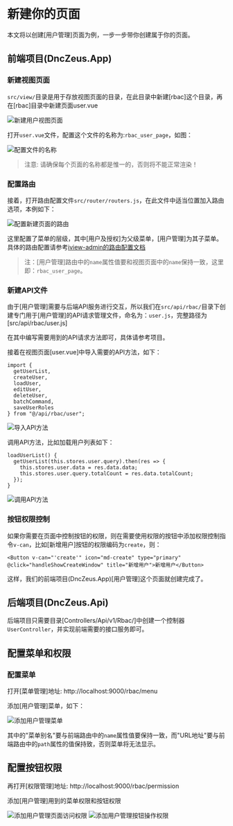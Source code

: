 # 新建你的页面

本文将以创建[用户管理]页面为例，一步一步带你创建属于你的页面。

## 前端项目(DncZeus.App)

### 新建视图页面

`src/view/`目录是用于存放视图页面的目录，在此目录中新建[rbac]这个目录，再在[rbac]目录中新建页面user.vue

![新建用户视图页面][1]

打开`user.vue`文件，配置这个文件的名称为:`rbac_user_page`，如图：

![配置文件的名称][2]

> 注意: 请确保每个页面的名称都是惟一的，否则将不能正常渲染！

### 配置路由

接着，打开路由配置文件`src/router/routers.js`，在此文件中适当位置加入路由选项，本例如下：

![配置新建页面的路由][3]

这里配置了菜单的层级，其中[用户及授权]为父级菜单，[用户管理]为其子菜单。具体的路由配置请参考[iview-admin的路由配置文档][4]

> 注：[用户管理]路由中的`name`属性值要和视图页面中的`name`保持一致，这里即：`rbac_user_page`。

### 新建API文件

由于[用户管理]需要与后端API服务进行交互，所以我们在`src/api/rbac/`目录下创建专门用于[用户管理]的API请求管理文件，命名为：`user.js`，完整路径为[src/api/rbac/user.js]

在其中编写需要用到的API请求方法即可，具体请参考项目。

接着在视图页面[user.vue]中导入需要的API方法，如下：

```
import {
  getUserList,
  createUser,
  loadUser,
  editUser,
  deleteUser,
  batchCommand,
  saveUserRoles
} from "@/api/rbac/user";
```

![导入API方法][5]

调用API方法，比如加载用户列表如下：

```
loadUserList() {
  getUserList(this.stores.user.query).then(res => {
	this.stores.user.data = res.data.data;
	this.stores.user.query.totalCount = res.data.totalCount;
  });
}
```

![调用API方法][6]

### 按钮权限控制

如果你需要在页面中控制按钮的权限，则在需要使用权限的按钮中添加权限控制指令`v-can`，比如[新增用户]按钮的权限编码为`create`，则：

```
<Button v-can="'create'" icon="md-create" type="primary" @click="handleShowCreateWindow" title="新增用户">新增用户</Button>
```

这样，我们的前端项目(DncZeus.App)[用户管理]这个页面就创建完成了。

## 后端项目(DncZeus.Api)

后端项目只需要目录[Controllers/Api/v1/Rbac/]中创建一个控制器`UserController`，并实现前端需要的接口服务即可。

## 配置菜单和权限

### 配置菜单

打开[菜单管理]地址: http://localhost:9000/rbac/menu 

添加[用户管理]菜单，如下：

![添加用户管理菜单][7]

其中的"菜单别名"要与前端路由中的`name`属性值要保持一致，而"URL地址"要与前端路由中的`path`属性的值保持致，否则菜单将无法显示。

## 配置按钮权限

再打开[权限管理]地址: http://localhost:9000/rbac/permission

添加[用户管理]用到的菜单权限和按钮权限

![添加用户管理页面访问权限][8]
![添加用户管理按钮操作权限][9]


[1]: https://statics.codedefault.com/img/dnczeus/docs/dnczeus-document-006-create-page-001.png
[2]: https://statics.codedefault.com/img/dnczeus/docs/dnczeus-document-006-create-page-002.png
[3]: https://statics.codedefault.com/img/dnczeus/docs/dnczeus-document-006-create-page-003.png
[4]: https://lison16.github.io/iview-admin-doc/#/%E8%B7%AF%E7%94%B1%E9%85%8D%E7%BD%AE
[5]: https://statics.codedefault.com/img/dnczeus/docs/dnczeus-document-006-create-page-004.png
[6]: https://statics.codedefault.com/img/dnczeus/docs/dnczeus-document-006-create-page-005.png
[7]: https://statics.codedefault.com/img/dnczeus/docs/dnczeus-document-006-create-page-006.png
[8]: https://statics.codedefault.com/img/dnczeus/docs/dnczeus-document-006-create-page-007.png
[9]: https://statics.codedefault.com/img/dnczeus/docs/dnczeus-document-006-create-page-008.png
